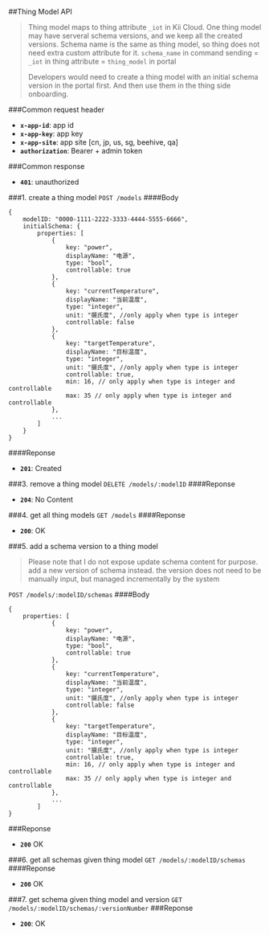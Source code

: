 ##Thing Model API
> Thing model maps to thing attribute `_iot` in Kii Cloud. One thing model may have serveral schema versions, and we keep all the created versions. Schema name is the same as thing model, so thing does not need extra custom attribute for it. `schema_name` in command sending = `_iot` in thing attribute = `thing_model` in portal
> 
> Developers would need to create a thing model with an initial schema version in the portal first. And then use them in the thing side onboarding.

###Common request header
 - **`x-app-id`**: app id
 - **`x-app-key`**: app key
 - **`x-app-site`**: app site [cn, jp, us, sg, beehive, qa]
 - **`authorization`**: Bearer + admin token

###Common response
- **`401`**: unauthorized

###1. create a thing model
`POST /models`
####Body
```
{
	modelID: "0000-1111-2222-3333-4444-5555-6666",
	initialSchema: {
		properties: [
			{
				key: "power",
				displayName: "电源",
				type: "bool",
				controllable: true
			},
			{
				key: "currentTemperature",
				displayName: "当前温度",
				type: "integer",
				unit: "摄氏度", //only apply when type is integer
				controllable: false			
			},
			{
				key: "targetTemperature",
				displayName: "目标温度",
				type: "integer",
				unit: "摄氏度", //only apply when type is integer
				controllable: true,
				min: 16, // only apply when type is integer and controllable
				max: 35 // only apply when type is integer and controllable
			},
			...
		]
	}
}
```
####Reponse
 - **`201`**: Created

###3. remove a thing model
`DELETE /models/:modelID`
####Reponse
 - **`204`**: No Content
 
###4. get all thing models
`GET /models`
####Reponse
 - **`200`**: OK

###5. add a schema version to a thing model
> Please note that I do not expose update schema content for purpose. add a new version of schema instead. the version does not need to be manually input, but managed incrementally by the system

`POST /models/:modelID/schemas`
####Body
```
{
	properties: [
			{
				key: "power",
				displayName: "电源",
				type: "bool",
				controllable: true
			},
			{
				key: "currentTemperature",
				displayName: "当前温度",
				type: "integer",
				unit: "摄氏度", //only apply when type is integer
				controllable: false			
			},
			{
				key: "targetTemperature",
				displayName: "目标温度",
				type: "integer",
				unit: "摄氏度", //only apply when type is integer
				controllable: true,
				min: 16, // only apply when type is integer and controllable
				max: 35 // only apply when type is integer and controllable
			},
			...
		]
}
```
###Reponse
 - **`200`** OK
 
###6. get all schemas given thing model
`GET /models/:modelID/schemas`
####Reponse
 - **`200`** OK

###7. get schema given thing model and version
`GET /models/:modelID/schemas/:versionNumber`
###Reponse
 - **`200`**: OK

